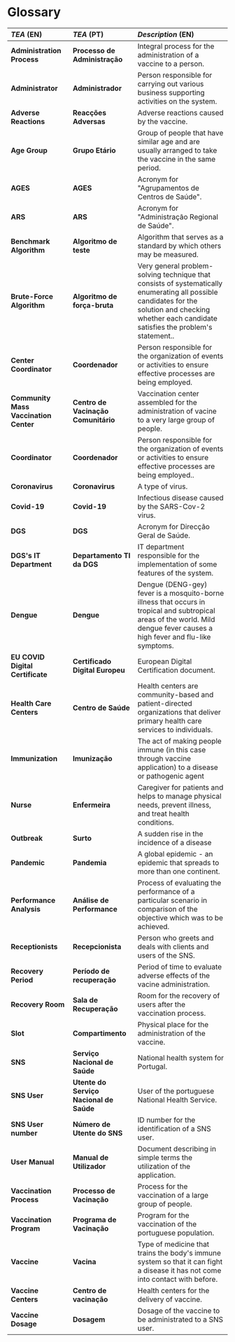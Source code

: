 # Glossary

| **_TEA_** (EN)  | **_TEA_** (PT) | **_Description_** (EN)                                           |                                       
|:------------------------|:-----------------|:--------------------------------------------|
| **Administration Process** | **Processo de Administração** | Integral process for the administration of a vaccine to a person.|
| **Administrator** | **Administrador** | Person responsible for carrying out various business supporting activities on the system.|
| **Adverse Reactions** | **Reacções Adversas** | Adverse reactions caused by the vaccine.|
| **Age Group** | **Grupo Etário** | Group of people that have similar age and are usually arranged to take the vaccine in the same period.|
| **AGES** | **AGES** | Acronym for "Agrupamentos de Centros de Saúde".|
| **ARS** | **ARS** | Acronym for "Administração Regional de Saúde".|
| **Benchmark Algorithm** | **Algoritmo de teste** | Algorithm that serves as a standard by which others may be measured.|
| **Brute-Force Algorithm** | **Algoritmo de força-bruta** | Very general problem-solving technique that consists of systematically enumerating all possible candidates for the solution and checking whether each candidate satisfies the problem's statement..|
| **Center Coordinator** | **Coordenador** | Person responsible for the organization of events or activities to ensure effective processes are being employed.|
| **Community Mass Vaccination Center** | **Centro de Vacinação Comunitário** | Vaccination center assembled for the administration of vacine to a very large group of people.|
| **Coordinator** | **Coordenador** | Person responsible for the organization of events or activities to ensure effective processes are being employed..|
| **Coronavirus** | **Coronavirus** | A type of virus.|
| **Covid-19** | **Covid-19** | Infectious disease caused by the SARS-Cov-2 virus.|
| **DGS** | **DGS** | Acronym for Direcção Geral de Saúde.|
| **DGS's IT Department** | **Departamento TI da DGS** | IT department responsible for the implementation of some features of the system.|
| **Dengue** | **Dengue** | Dengue (DENG-gey) fever is a mosquito-borne illness that occurs in tropical and subtropical areas of the world. Mild dengue fever causes a high fever and flu-like symptoms.|
| **EU COVID Digital Certificate** | **Certificado Digital Europeu** | European Digital Certification document.|
| **Health Care Centers** | **Centro de Saúde** | Health centers are community-based and patient-directed organizations that deliver primary health care services to individuals.|
| **Immunization** | **Imunização** | The act of making people immune (in this case through vaccine application) to a disease or pathogenic agent |
| **Nurse** | **Enfermeira** | Caregiver for patients and helps to manage physical needs, prevent illness, and treat health conditions.|
| **Outbreak** | **Surto** | A sudden rise in the incidence of a disease | 
| **Pandemic** | **Pandemia** | A global epidemic - an epidemic that spreads to more than one continent.|
| **Performance Analysis** | **Análise de Performance** | Process of evaluating the performance of a particular scenario in comparison of the objective which was to be achieved.|
| **Receptionists** | **Recepcionista** | Person who greets and deals with clients and users of the SNS.|
| **Recovery Period** | **Período de recuperação** | Period of time to evaluate adverse effects of the vacine administration.|
| **Recovery Room** | **Sala de Recuperação** | Room for the recovery of users after the vaccination process.|
| **Slot** | **Compartimento** | Physical place for the administration of the vaccine.|
| **SNS** | **Serviço Nacional de Saúde** | National health system for Portugal.|
| **SNS User** | **Utente do Serviço Nacional de Saúde** | User of the portuguese National Health Service.|
| **SNS User number** | **Número de Utente do SNS** | ID number for the identification of a SNS user.|
| **User Manual** | **Manual de Utilizador** | Document describing in simple terms the utilization of the application.|
| **Vaccination Process** | **Processo de Vacinação** | Process for the vaccination of a large group of people.|
| **Vaccination Program** | **Programa de Vacinação** | Program for the vaccination of the portuguese population.|
| **Vaccine** | **Vacina** | Type of medicine that trains the body's immune system so that it can fight a disease it has not come into contact with before.|
| **Vaccine Centers** | **Centro de vacinação** | Health centers for the delivery of vaccine.|
| **Vaccine Dosage** | **Dosagem** | Dosage of the vaccine to be administrated to a SNS user.|









